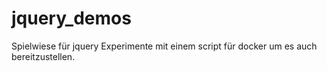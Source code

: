 # jquery_demos

Spielwiese für jquery Experimente mit einem script für docker um es auch bereitzustellen.
